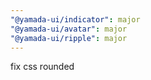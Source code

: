 ```yaml
---
"@yamada-ui/indicator": major
"@yamada-ui/avatar": major
"@yamada-ui/ripple": major
---
```


fix css rounded
